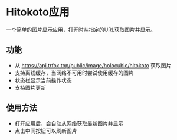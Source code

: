 # Hitokoto应用

一个简单的图片显示应用，打开时从指定的URL获取图片并显示。

## 功能

- 从 https://api.trfox.top/public/image/holocubic/hitokoto 获取图片
- 支持离线缓存，当网络不可用时尝试使用缓存的图片
- 状态栏显示当前操作状态
- 支持图片更新

## 使用方法

- 打开应用后，会自动从网络获取最新图片并显示
- 点击中间按钮可以刷新图片 